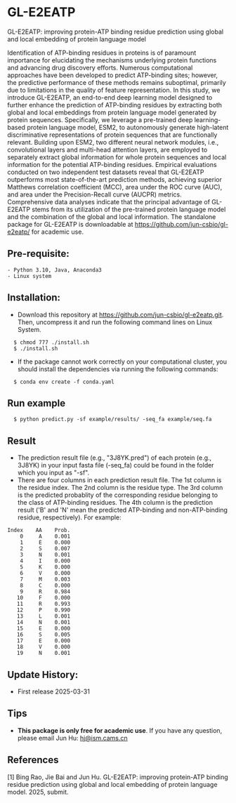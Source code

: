 # GL-E2EATP
GL-E2EATP: improving protein-ATP binding residue prediction using global and local embedding of protein language model

Identification of ATP-binding residues in proteins is of paramount importance for elucidating the mechanisms underlying protein functions and advancing drug discovery efforts. Numerous computational approaches have been developed to predict ATP-binding sites; however, the predictive performance of these methods remains suboptimal, primarily due to limitations in the quality of feature representation. In this study, we introduce GL-E2EATP, an end-to-end deep learning model designed to further enhance the prediction of ATP-binding residues by extracting both global and local embeddings from protein language model generated by protein sequences. Specifically, we leverage a pre-trained deep learning-based protein language model, ESM2, to autonomously generate high-latent discriminative representations of protein sequences that are functionally relevant. Building upon ESM2, two different neural network modules, i.e., convolutional layers and multi-head attention layers, are employed to separately extract global information for whole protein sequences and local information for the potential ATP-binding residues. Empirical evaluations conducted on two independent test datasets reveal that GL-E2EATP outperforms most state-of-the-art prediction methods, achieving superior Matthews correlation coefficient (MCC), area under the ROC curve (AUC), and area under the Precision-Recall curve (AUCPR) metrics. Comprehensive data analyses indicate that the principal advantage of GL-E2EATP stems from its utilization of the pre-trained protein language model and the combination of the global and local information. The standalone package for GL-E2EATP is downloadable at https://github.com/jun-csbio/gl-e2eatp/ for academic use.

## Pre-requisite:
    - Python 3.10, Java, Anaconda3
    - Linux system

## Installation:

* Download this repository at https://github.com/jun-csbio/gl-e2eatp.git. Then, uncompress it and run the following command lines on Linux System.

~~~
  $ chmod 777 ./install.sh
  $ ./install.sh
~~~

* If the package cannot work correctly on your computational cluster, you should install the dependencies via running the following commands:

~~~
  $ conda env create -f conda.yaml
~~~

## Run example
~~~
  $ python predict.py -sf example/results/ -seq_fa example/seq.fa
~~~

## Result

* The prediction result file (e.g., "3J8YK.pred") of each protein (e.g., 3J8YK) in your input fasta file (-seq_fa) could be found in the folder which you input as "-sf".
* There are four columns in each prediction result file. The 1st column is the residue index. The 2nd column is the residue type. The 3rd column is the predicted probablity of the corresponding residue belonging to the class of ATP-binding residues. The 4th column is the prediction result ('B' and 'N' mean the predicted ATP-binding and non-ATP-binding residue, respectively). For example:

~~~
Index    AA    Prob.
    0     A    0.001
    1     E    0.000
    2     S    0.007
    3     N    0.001
    4     I    0.000
    5     K    0.000
    6     V    0.000
    7     M    0.003
    8     C    0.000
    9     R    0.984
   10     F    0.000
   11     R    0.993
   12     P    0.990
   13     L    0.001
   14     N    0.001
   15     E    0.000
   16     S    0.005
   17     E    0.000
   18     V    0.000
   19     N    0.001
~~~

## Update History:

- First release          2025-03-31

## Tips

* <b>This package is only free for academic use</b>. If you have any question, please email Jun Hu: hj@ism.cams.cn

## References
[1] Bing Rao, Jie Bai and Jun Hu. GL-E2EATP: improving protein-ATP binding residue prediction using global and local embedding of protein language model. 2025, submit.

